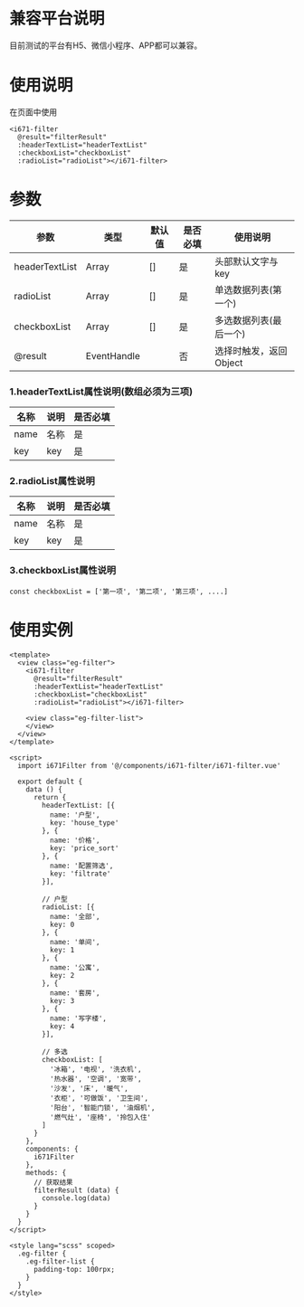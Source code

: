 # 兼容平台说明
目前测试的平台有H5、微信小程序、APP都可以兼容。

# 使用说明
在页面中使用
```
<i671-filter
  @result="filterResult"
  :headerTextList="headerTextList"
  :checkboxList="checkboxList"
  :radioList="radioList"></i671-filter>
```

# 参数

| 参数 | 类型 | 默认值 | 是否必填 | 使用说明 |
| ------- | ------- | ------- | ------- |------- |
| headerTextList | Array | [] | 是 | 头部默认文字与key |
| radioList | Array | [] | 是 | 单选数据列表(第一个) |
| checkboxList | Array | [] | 是 | 多选数据列表(最后一个) |
| @result | EventHandle |  | 否 | 选择时触发，返回Object |

### 1.headerTextList属性说明(数组必须为三项)

| 名称 | 说明 | 是否必填 |
| ------- | ------- | ------- |
| name | 名称 | 是 |
| key | key | 是 |

### 2.radioList属性说明

| 名称 | 说明 | 是否必填 |
| ------- | ------- | ------- |
| name | 名称 | 是 |
| key | key | 是 |

### 3.checkboxList属性说明
```
const checkboxList = ['第一项', '第二项', '第三项', ....]
```

# 使用实例
```
<template>
  <view class="eg-filter">
    <i671-filter
      @result="filterResult"
      :headerTextList="headerTextList"
      :checkboxList="checkboxList"
      :radioList="radioList"></i671-filter>
      
    <view class="eg-filter-list">
    </view>
  </view>
</template>

<script>
  import i671Filter from '@/components/i671-filter/i671-filter.vue'
  
  export default {
    data () {
      return {
        headerTextList: [{
          name: '户型',
          key: 'house_type'
        }, {
          name: '价格',
          key: 'price_sort'
        }, {
          name: '配置筛选',
          key: 'filtrate'
        }],
        
        // 户型
        radioList: [{
          name: '全部',
          key: 0
        }, {
          name: '单间',
          key: 1
        }, {
          name: '公寓',
          key: 2
        }, {
          name: '套房',
          key: 3
        }, {
          name: '写字楼',
          key: 4
        }],
        
        // 多选
        checkboxList: [
          '冰箱', '电视', '洗衣机',
          '热水器', '空调', '宽带',
          '沙发', '床', '暖气',
          '衣柜', '可做饭', '卫生间',
          '阳台', '智能门锁', '油烟机',
          '燃气灶', '座椅', '拎包入住'
        ]
      }
    },
    components: {
      i671Filter
    },
    methods: {
      // 获取结果
      filterResult (data) {
        console.log(data)
      }
    }
  }
</script>

<style lang="scss" scoped>
  .eg-filter {
    .eg-filter-list {
      padding-top: 100rpx;
    }
  }
</style>
```